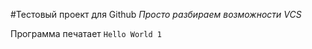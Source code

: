 ﻿#Тестовый проект для  Github
*Просто разбираем возможности VCS*

Программа печатает `Hello World 1`